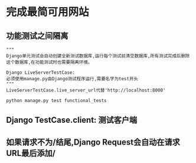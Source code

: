 完成最简可用网站
==================

## 功能测试之间隔离

```python3
"""
Django单元测试会自动创建全新测试数据库,运行每个测试前清空数据库,所有测试完成后删除这个数据库,在功能测试时也需要隔离环境。

Django LiveServerTestCase:
必须使用manage.py由Django测试程序运行,需要名字为test开头
"""
LiveServerTestCase.live_server_url代替'http://localhost:8000'

python manage.py test functional_tests
```

## Django TestCase.client: 测试客户端

## 如果请求不为/结尾,Django Request会自动在请求URL最后添加/
